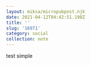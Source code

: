 ```yaml
---
layout: miksa/micropubpost.njk
date: 2021-04-12T04:42:51.198Z
title: ''
slug: '16971'
category: social
collection: note
---
```

test simple
